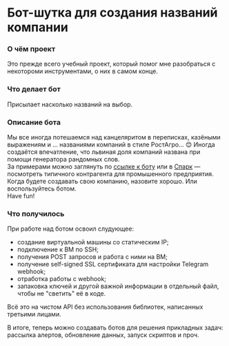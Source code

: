 # Бот-шутка для создания названий компании

### О чём проект
Это прежде всего учебный проект, который помог мне разобраться с некотороми инструментами, о них в самом конце.

### Что делает бот
Присылает насколько названий на выбор.

### Описание бота
Мы все иногда потешаемся над канцеляритом в переписках, казёными выражениям и ... названиями компаний в стиле РостАгро... 😊
Иногда создаётся впечатление, что львиная доля компаний названа при помощи генератора рандомных слов.  
За примерами можно заглянуть по [ссылке к боту](https://t.me/silly_naming_bot) или в [Спарк](https://spark-interfax.ru/) — посмотреть типичного контрагента для промышенного предприятия.  
Когда будете создавать свою компанию, назовите хорошо. Или воспользуйтесь ботом.  
Have fun!

### Что получилось

При работе над ботом освоил слудующее:
- создание виртуальной машины со статическим IP;
- подключение к ВМ по SSH;
- получения POST запросов и работа с ними на ВМ;
- получение self-signed SSL сертификата для настройки Telegram webhook;
- отработка работы с webhook;
- запаковка ключей и другой важной информации в отдельный файл, чтобы не "светить" её в коде.

Всё это на чистом API без использования библиотек, написанных третьими лицами.  

В итоге, теперь можно создавать ботов для решения прикладных задач: рассылка алертов, обновление данных, запуск скриптов и проч.
